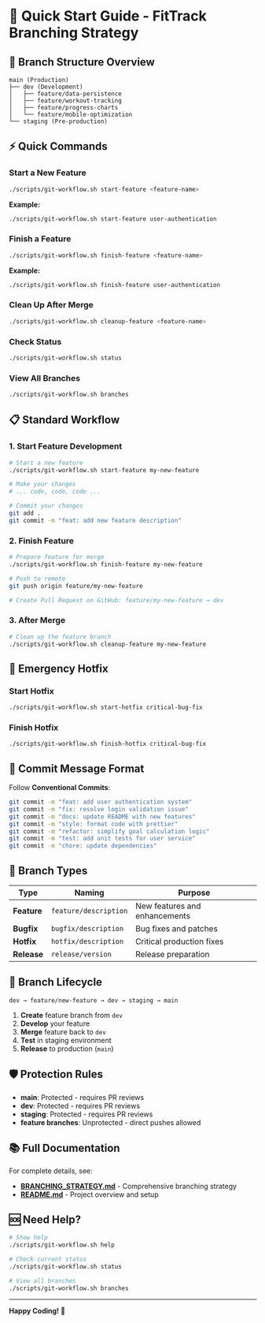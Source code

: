 # 🚀 Quick Start Guide - FitTrack Branching Strategy

## 🌿 Branch Structure Overview

```
main (Production)
├── dev (Development)
│   ├── feature/data-persistence
│   ├── feature/workout-tracking
│   ├── feature/progress-charts
│   └── feature/mobile-optimization
└── staging (Pre-production)
```

## ⚡ Quick Commands

### **Start a New Feature**
```bash
./scripts/git-workflow.sh start-feature <feature-name>
```

**Example:**
```bash
./scripts/git-workflow.sh start-feature user-authentication
```

### **Finish a Feature**
```bash
./scripts/git-workflow.sh finish-feature <feature-name>
```

**Example:**
```bash
./scripts/git-workflow.sh finish-feature user-authentication
```

### **Clean Up After Merge**
```bash
./scripts/git-workflow.sh cleanup-feature <feature-name>
```

### **Check Status**
```bash
./scripts/git-workflow.sh status
```

### **View All Branches**
```bash
./scripts/git-workflow.sh branches
```

## 📋 Standard Workflow

### **1. Start Feature Development**
```bash
# Start a new feature
./scripts/git-workflow.sh start-feature my-new-feature

# Make your changes
# ... code, code, code ...

# Commit your changes
git add .
git commit -m "feat: add new feature description"
```

### **2. Finish Feature**
```bash
# Prepare feature for merge
./scripts/git-workflow.sh finish-feature my-new-feature

# Push to remote
git push origin feature/my-new-feature

# Create Pull Request on GitHub: feature/my-new-feature → dev
```

### **3. After Merge**
```bash
# Clean up the feature branch
./scripts/git-workflow.sh cleanup-feature my-new-feature
```

## 🚨 Emergency Hotfix

### **Start Hotfix**
```bash
./scripts/git-workflow.sh start-hotfix critical-bug-fix
```

### **Finish Hotfix**
```bash
./scripts/git-workflow.sh finish-hotfix critical-bug-fix
```

## 📝 Commit Message Format

Follow **Conventional Commits**:

```bash
git commit -m "feat: add user authentication system"
git commit -m "fix: resolve login validation issue"
git commit -m "docs: update README with new features"
git commit -m "style: format code with prettier"
git commit -m "refactor: simplify goal calculation logic"
git commit -m "test: add unit tests for user service"
git commit -m "chore: update dependencies"
```

## 🎯 Branch Types

| Type | Naming | Purpose |
|------|--------|---------|
| **Feature** | `feature/description` | New features and enhancements |
| **Bugfix** | `bugfix/description` | Bug fixes and patches |
| **Hotfix** | `hotfix/description` | Critical production fixes |
| **Release** | `release/version` | Release preparation |

## 🔄 Branch Lifecycle

```
dev → feature/new-feature → dev → staging → main
```

1. **Create** feature branch from `dev`
2. **Develop** your feature
3. **Merge** feature back to `dev`
4. **Test** in staging environment
5. **Release** to production (`main`)

## 🛡️ Protection Rules

- **main**: Protected - requires PR reviews
- **dev**: Protected - requires PR reviews
- **staging**: Protected - requires PR reviews
- **feature branches**: Unprotected - direct pushes allowed

## 📚 Full Documentation

For complete details, see:
- **[BRANCHING_STRATEGY.md](./BRANCHING_STRATEGY.md)** - Comprehensive branching strategy
- **[README.md](./README.md)** - Project overview and setup

## 🆘 Need Help?

```bash
# Show help
./scripts/git-workflow.sh help

# Check current status
./scripts/git-workflow.sh status

# View all branches
./scripts/git-workflow.sh branches
```

---

**Happy Coding! 🚀**
